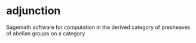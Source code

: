 # adjunction
Sagemath software for computation in the derived category of presheaves of abelian groups on a category
